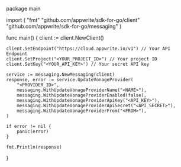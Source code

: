 package main

import (
    "fmt"
    "github.com/appwrite/sdk-for-go/client"
    "github.com/appwrite/sdk-for-go/messaging"
)

func main() {
    client := client.NewClient()

    client.SetEndpoint("https://cloud.appwrite.io/v1") // Your API Endpoint
    client.SetProject("<YOUR_PROJECT_ID>") // Your project ID
    client.SetKey("<YOUR_API_KEY>") // Your secret API key

    service := messaging.NewMessaging(client)
    response, error := service.UpdateVonageProvider(
        "<PROVIDER_ID>",
        messaging.WithUpdateVonageProviderName("<NAME>"),
        messaging.WithUpdateVonageProviderEnabled(false),
        messaging.WithUpdateVonageProviderApiKey("<API_KEY>"),
        messaging.WithUpdateVonageProviderApiSecret("<API_SECRET>"),
        messaging.WithUpdateVonageProviderFrom("<FROM>"),
    )

    if error != nil {
        panic(error)
    }

    fmt.Println(response)
}
